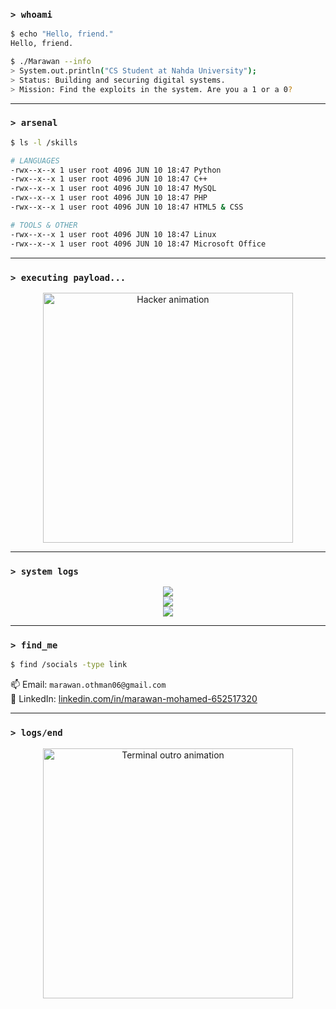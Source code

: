 ### `> whoami`

```sh
$ echo "Hello, friend."
Hello, friend.

$ ./Marawan --info
> System.out.println("CS Student at Nahda University");
> Status: Building and securing digital systems.
> Mission: Find the exploits in the system. Are you a 1 or a 0?
```

---

### `> arsenal`

```sh
$ ls -l /skills

# LANGUAGES
-rwx--x--x 1 user root 4096 JUN 10 18:47 Python
-rwx--x--x 1 user root 4096 JUN 10 18:47 C++
-rwx--x--x 1 user root 4096 JUN 10 18:47 MySQL
-rwx--x--x 1 user root 4096 JUN 10 18:47 PHP
-rwx--x--x 1 user root 4096 JUN 10 18:47 HTML5 & CSS

# TOOLS & OTHER
-rwx--x--x 1 user root 4096 JUN 10 18:47 Linux
-rwx--x--x 1 user root 4096 JUN 10 18:47 Microsoft Office
```

---

### `> executing payload...`

<p align="center">
  <img src="https://media.giphy.com/media/xT9IgzoKnwFNmISR8I/giphy.gif" width="400" alt="Hacker animation"/>
</p>

---

### `> system logs`

<p align="center">
  <img src="https://github-readme-stats.vercel.app/api?username=Marawan6&show_icons=true&theme=radical" />
  <br/>
  <img src="https://github-readme-streak-stats.herokuapp.com/?user=Marawan6&theme=radical" />
  <br/>
  <img src="https://github-readme-stats.vercel.app/api/top-langs/?username=Marawan6&layout=compact&theme=radical" />
</p>

---

### `> find_me`

```sh
$ find /socials -type link
```

📫 Email: `marawan.othman06@gmail.com`  
🔗 LinkedIn: [linkedin.com/in/marawan-mohamed-652517320](https://linkedin.com/in/marawan-mohamed-652517320)

---

### `> logs/end`

<p align="center">
  <img src="https://media.giphy.com/media/3ov9jExd1X1c3z3P8w/giphy.gif" width="400" alt="Terminal outro animation"/>
</p>
